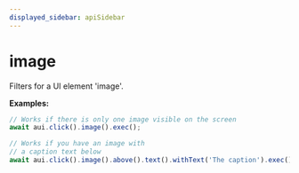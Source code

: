 ```yaml
---
displayed_sidebar: apiSidebar
---
```

# image

<span class="theme-doc-version-badge badge badge--secondary"></span>

Filters for a UI element 'image'.

**Examples:** 
```typescript
// Works if there is only one image visible on the screen
await aui.click().image().exec();

// Works if you have an image with
// a caption text below
await aui.click().image().above().text().withText('The caption').exec();
```

